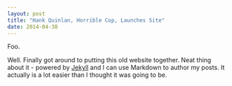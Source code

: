 ```yaml
---
layout: post
title: "Hank Quinlan, Horrible Cop, Launches Site"
date: 2014-04-30
---
```


Foo. 

Well. Finally got around to putting this old website together. Neat thing about it - powered by [Jekyll](http://jekyllrb.com) and I can use Markdown to author my posts. It actually is a lot easier than I thought it was going to be.